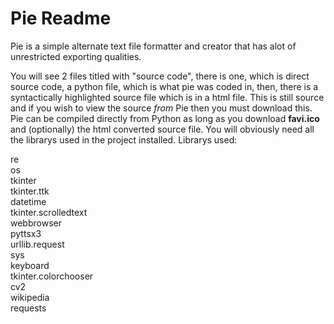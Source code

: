 # Pie Readme
Pie is a simple alternate text file formatter and creator that has alot of unrestricted exporting qualities.

You will see 2 files titled with "source code", there is one, which is direct source code, a python file, which is what pie was coded in, then, there is a
syntactically highlighted source file which is in a html file. This is still source and if you wish to view the source <i>from</i> Pie then you must download this.
Pie can be compiled directly from Python as long as you download <b>favi.ico</b> and (optionally) the html converted source file. You will obviously need all the librarys used in the project installed.
Librarys used:

re<br>
os<br>
tkinter<br>
tkinter.ttk<br>
datetime<br>
tkinter.scrolledtext<br>
webbrowser<br>
pyttsx3 <br>
urllib.request<br>
sys<br>
keyboard<br>
tkinter.colorchooser<br>
cv2<br>
wikipedia<br>
requests<br>
